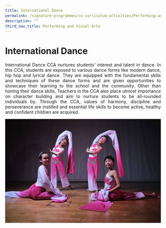 ```yaml
---
title: International Dance
permalink: /signature-programmes/co-curriculum-activities/Performing-and-Visual-Arts/contemporary-dance/
description: ""
third_nav_title: Performing and Visual Arts
---
```


# International Dance
<p align="Justify">International Dance CCA nurtures students' interest and talent in dance. In this CCA, students are exposed to various dance forms like modern dance, hip hop and lyrical dance. They are equipped with the fundamental skills and techniques of these dance forms and are given opportunities to showcase their learning to the school and the community. Other than honing their dance skills, Teachers in the CCA also place utmost importance on character building and aim to nurture students to be all-rounded individuals by. Through the CCA, values of harmony, discipline and perseverance are instilled and essential life skills to become active, healthy and confident children are acquired.</p>

![](/images/Flash%20Potrait%2025.jpg)